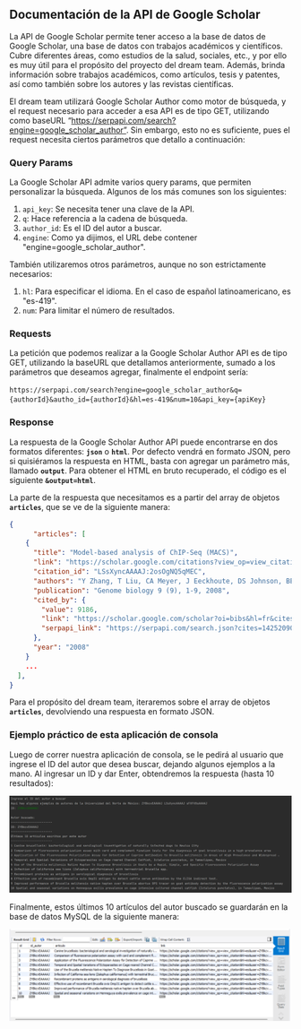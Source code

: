 ## Documentación de la API de Google Scholar

La API de Google Scholar permite tener acceso a la base de datos de Google Scholar, una base de datos con trabajos académicos y científicos. Cubre diferentes áreas, como estudios de la salud, sociales, etc., y por ello es muy útil para el propósito del proyecto del dream team. Además, brinda información sobre trabajos académicos, como artículos, tesis y patentes, así como también sobre los autores y las revistas científicas.

El dream team utilizará Google Scholar Author como motor de búsqueda, y el request necesario para acceder a esa API es de tipo GET, utilizando como baseURL “https://serpapi.com/search?engine=google_scholar_author”. Sin embargo, esto no es suficiente, pues el request necesita ciertos parámetros que detallo a continuación:

### Query Params

La Google Scholar API admite varios query params, que permiten personalizar la búsqueda. Algunos de los más comunes son los siguientes:

1. `api_key`: Se necesita tener una clave de la API. 
2. `q`: Hace referencia a la cadena de búsqueda.
3. `author_id`: Es el ID del autor a buscar.
4. `engine`: Como ya dijimos, el URL debe contener "engine=google_scholar_author".

También utilizaremos otros parámetros, aunque no son estrictamente necesarios:

1. `hl`: Para especificar el idioma. En el caso de español latinoamericano, es "es-419".
2. `num`: Para limitar el número de resultados.

### Requests

La petición que podemos realizar a la Google Scholar Author API es de tipo GET, utilizando la baseURL que detallamos anteriormente, sumado a los parámetros que deseamos agregar, finalmente el endpoint sería:

`https://serpapi.com/search?engine=google_scholar_author&q={authorId}&autho_id={authorId}&hl=es-419&num=10&api_key={apiKey}`

### Response

La respuesta de la Google Scholar Author API puede encontrarse en dos formatos diferentes: **`json`** o **`html`**. Por defecto vendrá en formato JSON, pero si quisiéramos la respuesta en HTML, basta con agregar un parámetro más, llamado **`output`**. Para obtener el HTML en bruto recuperado, el código es el siguiente **`&output=html`**.

 La parte de la respuesta que necesitamos es a partir del array de objetos **`articles`**, que se ve de la siguiente manera:

```json
{
      "articles": [
    {
      "title": "Model-based analysis of ChIP-Seq (MACS)",
      "link": "https://scholar.google.com/citations?view_op=view_citation&hl=fr&user=LSsXyncAAAAJ&citation_for_view=LSsXyncAAAAJ:2osOgNQ5qMEC",
      "citation_id": "LSsXyncAAAAJ:2osOgNQ5qMEC",
      "authors": "Y Zhang, T Liu, CA Meyer, J Eeckhoute, DS Johnson, BE Bernstein, ...",
      "publication": "Genome biology 9 (9), 1-9, 2008",
      "cited_by": {
        "value": 9186,
        "link": "https://scholar.google.com/scholar?oi=bibs&hl=fr&cites=14252090027271643524",
        "serpapi_link": "https://serpapi.com/search.json?cites=14252090027271643524&engine=google_scholar&hl=en"
      },
      "year": "2008"
    }
    ...
  ],
}
```

Para el propósito del dream team, iteraremos sobre el array de objetos **`articles`**, devolviendo una respuesta en formato JSON.

### Ejemplo práctico de esta aplicación de consola

Luego de correr nuestra aplicación de consola, se le pedirá al usuario que ingrese el ID del autor que desea buscar, dejando algunos ejemplos a la mano. Al ingresar un ID y dar Enter, obtendremos la respuesta (hasta 10 resultados):

![](./src/images/Results.png)

Finalmente, estos últimos 10 artículos del autor buscado se guardarán en la base de datos MySQL de la siguiente manera:

![](./src/images/Db.png)